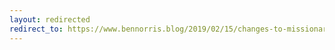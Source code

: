 ```yaml
---
layout: redirected
redirect_to: https://www.bennorris.blog/2019/02/15/changes-to-missionary.html
---
```

